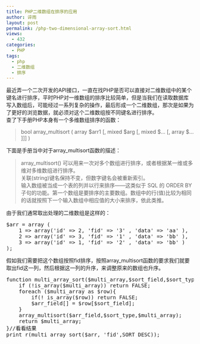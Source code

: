 ```yaml
---
title: PHP二维数组在排序的应用
author: 谇雨
layout: post
permalink: /php-two-dimensional-array-sort.html
views:
  - 432
categories:
  - PHP
tags:
  - php
  - 二维数组
  - 排序
---
```

最近弄一个二次开发的API接口，一直在找PHP是否可以直接对二维数组中的某个键名进行排序，平时PHP对一维数组的排序比较简单，但是当我们在读取数据库写入数组后，可能经过一系列复杂的操作，最后形成一个二维数组，那次是如果为了更好的浏览数据，就必须对这个二维数组按不同键名进行排序。  
查了下手册PHP本身有一个多维数组排序的函数：

> bool array_multisort ( array $arr1 [, mixed $arg [, mixed $&#8230; [, array $&#8230; ]]] )

下面是手册当中对于array_multisort函数的描述：

> array_multisort() 可以用来一次对多个数组进行排序，或者根据某一维或多维对多维数组进行排序。  
> 关联(string)键名保持不变，但数字键名会被重新索引。  
> 输入数组被当成一个表的列并以行来排序――这类似于 SQL 的 ORDER BY 子句的功能。第一个数组是要排序的主要数组。数组中的行(值)比较为相同的话就按照下一个输入数组中相应值的大小来排序，依此类推。 

<!--more-->

  
由于我们通常取出处理的二维数组是这样的：

<pre class="lang:php decode:true " >$arr = array (
	1 => array('id' => 2, 'fid' => '3' , 'data' => 'aa' ),
	2 => array('id' => 3, 'fid' => '1' , 'data' => 'bb' ),
	3 => array('id' => 1, 'fid' => '2' , 'data' => 'bb' )
);</pre>

假如我们需要把这个数组按照fid排序，按照array_multisort函数的要求我们就要取出fid这一列，然后根据这一列的升序，来调整原来的数组也升序。

<pre class="lang:php decode:true " >function multi_array_sort($multi_array,$sort_field,$sort_type = SORT_ASC){
	if (!is_array($multi_array)) return FALSE;
	foreach ($multi_array as $row){
		if(! is_array($row)) return FALSE;
		$arr_field[] = $row[$sort_field];
	}
	array_multisort($arr_field,$sort_type,$multi_array);
	return $multi_array;
}//看看结果
print_r(multi_array_sort($arr, 'fid',SORT_DESC));</pre>